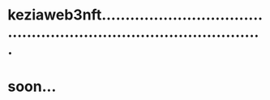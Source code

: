 # keziaweb3nft........................................................................................
# soon...
